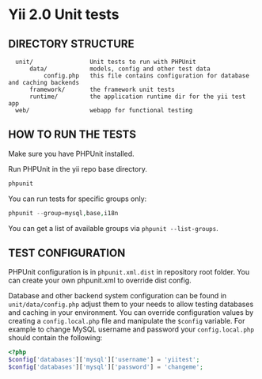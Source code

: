 Yii 2.0 Unit tests
==================

DIRECTORY STRUCTURE
-------------------

      unit/                Unit tests to run with PHPUnit
          data/            models, config and other test data
              config.php   this file contains configuration for database and caching backends
          framework/       the framework unit tests
          runtime/         the application runtime dir for the yii test app
      web/                 webapp for functional testing


HOW TO RUN THE TESTS
--------------------

Make sure you have PHPUnit installed.

Run PHPUnit in the yii repo base directory.

```php
phpunit
```

You can run tests for specific groups only:

```php
phpunit --group=mysql,base,i18n
```

You can get a list of available groups via `phpunit --list-groups`.

TEST CONFIGURATION
------------------

PHPUnit configuration is in `phpunit.xml.dist` in repository root folder.
You can create your own phpunit.xml to override dist config.

Database and other backend system configuration can be found in `unit/data/config.php`
adjust them to your needs to allow testing databases and caching in your environment.
You can override configuration values by creating a `config.local.php` file
and manipulate the `$config` variable.
For example to change MySQL username and password your `config.local.php` should
contain the following:

```php
<?php
$config['databases']['mysql']['username'] = 'yiitest';
$config['databases']['mysql']['password'] = 'changeme';
```

